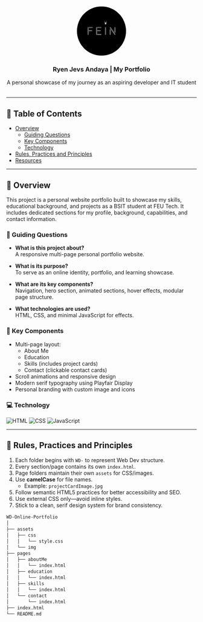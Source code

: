 <a name="readme-top"></a>

<br/>

<div align="center">
  <a href="https://github.com/Ryen0115">
    <img src="./assets/img/Fein.jpg" alt="Ryen Jevs Andaya" width="130" height="130" style="border-radius: 50%;">
  </a>
  <h3 align="center">Ryen Jevs Andaya | My Portfolio</h3>
</div>

<div align="center">
  A personal showcase of my journey as an aspiring developer and IT student
</div>

<br />

---

## 📑 Table of Contents

- [Overview](#overview)
  - [Guiding Questions](#guiding-questions)
  - [Key Components](#key-components)
  - [Technology](#technology)
- [Rules, Practices and Principles](#rules-practices-and-principles)
- [Resources](#resources)

---

## 🧠 Overview

This project is a personal website portfolio built to showcase my skills, educational background, and projects as a BSIT student at FEU Tech. It includes dedicated sections for my profile, background, capabilities, and contact information.

### 🎯 Guiding Questions

- **What is this project about?**  
  A responsive multi-page personal portfolio website.

- **What is its purpose?**  
  To serve as an online identity, portfolio, and learning showcase.

- **What are its key components?**  
  Navigation, hero section, animated sections, hover effects, modular page structure.

- **What technologies are used?**  
  HTML, CSS, and minimal JavaScript for effects.

### 🧩 Key Components

- Multi-page layout:
  - About Me
  - Education
  - Skills (includes project cards)
  - Contact (clickable contact cards)
- Scroll animations and responsive design
- Modern serif typography using Playfair Display
- Personal branding with custom image and icons

### 💻 Technology

![HTML](https://img.shields.io/badge/HTML-E34F26?style=for-the-badge&logo=html5&logoColor=white)
![CSS](https://img.shields.io/badge/CSS-1572B6?style=for-the-badge&logo=css3&logoColor=white)
![JavaScript](https://img.shields.io/badge/JavaScript-000000?style=for-the-badge&logo=javascript&logoColor=F7DF1E)

---

## 📏 Rules, Practices and Principles

1. Each folder begins with `WD-` to represent Web Dev structure.
2. Every section/page contains its own `index.html`.
3. Page folders maintain their own `assets` for CSS/images.
4. Use **camelCase** for file names.
   - Example: `projectCardImage.jpg`
5. Follow semantic HTML5 practices for better accessibility and SEO.
6. Use external CSS only—avoid inline styles.
7. Stick to a clean, serif design system for brand consistency.

```plaintext
WD-Online-Portfolio
│
├── assets
│   ├── css
│   │   └── style.css
│   └── img
├── pages
│   ├── aboutMe
│   │   └── index.html
│   ├── education
│   │   └── index.html
│   ├── skills
│   │   └── index.html
│   └── contact
│       └── index.html
├── index.html
└── README.md
